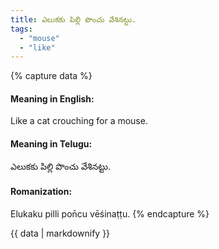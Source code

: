 ```yaml
---
title: ఎలుకకు పిల్లి పొంచు వేశినట్టు.
tags:
  - "mouse"
  - "like"
---
```


{% capture data %}
#### Meaning in English:
Like a cat crouching for a mouse.

#### Meaning in Telugu:
ఎలుకకు పిల్లి పొంచు వేశినట్టు.

#### Romanization:
Elukaku pilli pon̄cu vēśinaṭṭu.
{% endcapture %}

{{ data | markdownify }}

